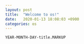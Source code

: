 ```yaml
---
layout: post
title:  "Welcome to os!"
date:   2020-01-13 18:08:03 +0900
categories: os
---
```


`YEAR-MONTH-DAY-title.MARKUP`


[jekyll-docs]: https://jekyllrb.com/docs/home
[jekyll-gh]:   https://github.com/jekyll/jekyll
[jekyll-talk]: https://talk.jekyllrb.com/
